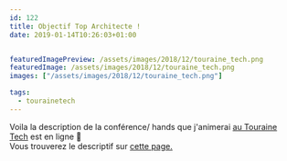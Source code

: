 ```yaml
---
id: 122
title: Objectif Top Architecte !
date: 2019-01-14T10:26:03+01:00


featuredImagePreview: /assets/images/2018/12/touraine_tech.png
featuredImage: /assets/images/2018/12/touraine_tech.png
images: ["/assets/images/2018/12/touraine_tech.png"]

tags:
  - tourainetech
---
```

Voila la description de la conférence/ hands que j'animerai [au Touraine Tech](https://touraine.tech/) est en ligne 🙂  
Vous trouverez le descriptif sur [cette page.](https://touraine.tech/talk/S9ZLyJUENzGxFWPwUEfz)  
